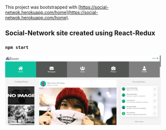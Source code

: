 This project was bootstrapped with [https://social-netwok.herokuapp.com/home](https://social-netwok.herokuapp.com/home).

## Social-Network site created using React-Redux



### `npm start`
![Image alt](https://github.com/bandrivtara/SocialNetworkSite-ownDB/raw/master/src/assets/view/Home.png)